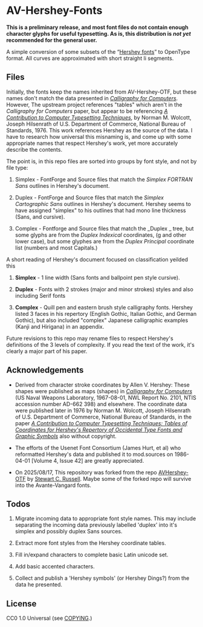 # AV-Hershey-Fonts

**This is a preliminary release, and most font files do not
  contain enough character glyphs for useful typesetting. As is, this
  distribution is _not yet_ recommended for the general user.**

A simple conversion of some subsets of the
“[Hershey fonts](https://en.wikipedia.org/wiki/Hershey_fonts)” to
OpenType format. All curves are approximated with short straight li segments.

## Files

Initially, the fonts keep the names inherited from AV-Hershey-OTF, but
these names don't match the data presented in [_Calligraphy for Computers_](https://archive.org/details/DTIC_AD0662398).
However, The upstream project references "tables" which aren't in the 
_Calligraphy for Computers_ paper, but appear to be referencing [_A Contribution to Computer Typesetting Techniques_](https://books.google.com/books?id=tGzop78ZCnMC), by Norman M. Wolcott, Joseph Hilsenrath of 
U.S. Department of Commerce, National Bureau of Standards, 1976. This work references Hershey as the source of the data. 
I have to research how universal this misnaming is, and come up with some
appropriate names that respect Hershey's work, yet more accurately describe
the contents. 

The point is, in this repo files are sorted into groups by font style, and
not by file type:

1. Simplex - FontForge and Source files that match the _Simplex FORTRAN Sans_
   outlines in Hershey's document. 

2. Duplex - FontForge and Source files that match the _Simplex Cartographic Sans_
   outlines in Hershey's document. Hershey seems to have assigned "simplex"
   to his outlines that had mono line thickness (Sans, and cursive).
   
3. Complex - Fontforge and Source files that match the _Duplex _  tree, but
   some glyphs are from the _Duplex Indexical_ coordinates, (g and other
   lower case), but some glyphes are from the _Duplex Principal_ coordinate list
   (numbers and most Capitals.)

A short reading of Hershey's document focused on classification yeilded this

1. **Simplex** - 1 line width (Sans fonts and ballpoint pen style cursive).

2. **Duplex** - Fonts with 2 strokes (major and minor strokes) styles and also including
   Serif fonts

3. **Complex** - Quill pen and eastern brush style calligraphy fonts. Hershey
   listed 3 faces in his repertory (English Gothic, Italian Gothic, and
   German Gothic), but also included "complex" Japanese calligraphic examples
   (Kanji and Hirigana) in an appendix.

Future revisions to this repo may rename files to respect Hershey's definitions
of the 3 levels of complexity.  If you read the text of the work, it's clearly
a major part of his paper. 

## Acknowledgements

* Derived from character stroke coordinates by Allen V. Hershey:
  These shapes were published as maps (shapes) in [_Calligraphy for Computers_](https://archive.org/details/DTIC_AD0662398) (US Naval Weapons
  Laboratory, 1967-08-01, NWL Report No. 2101, NTIS accession number
  AD-662 398) and elsewhere. The coordinate data were published later in 1976 by
  Norman M. Wolcott, Joseph Hilsenrath of U.S. Department of Commerce, National Bureau of Standards, in the paper
  [_A Contribution to Computer Typesetting Techniques: Tables of Coordinates for Hershey's Repertory of Occidental Type Fonts and Graphic Symbols_](https://books.google.com/books?id=tGzop78ZCnMC)
  also without copyright. 

* The efforts of the Usenet Font Consortium (James Hurt, et al) who
  reformatted Hershey's data and published it to mod.sources on
  1986-04-01 [Volume 4, Issue 42] are greatly appreciated.

* On 2025/08/17, This repository was forked from the repo [AVHershey-OTF](https://github.com/scruss/AVHershey-OTF)
  by [Stewart C. Russell](http://scruss.com/blog/). Maybe some of the
  forked repo will survive into the Avante-Vangard fonts. 

## Todos

1. Migrate incoming data to appropriate font style names.  This may include separating
   the incoming data previously labelled 'duplex' into it's simplex and possibly duplex Sans
   sources.

2. Extract more font styles from the Hershey coordinate tables.

3. Fill in/expand characters to complete basic Latin unicode set.

4. Add basic accented characters.

5. Collect and publish a 'Hershey symbols' (or Hershey Dings?)  from the
   data he presented. 

## License

 CC0 1.0 Universal (see [COPYING](https://github.com/Avante-Vangard/AV-Hershey-Fonts/blob/master/COPYING).)
